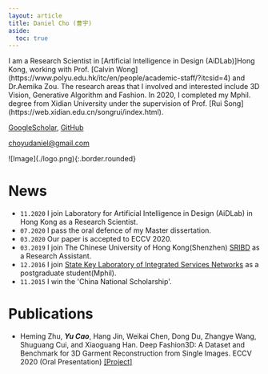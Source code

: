 ```yaml
---
layout: article
title: Daniel Cho (曹宇)
aside:
  toc: true
---
```



<div class="gird-containre">
<div class="grid grid--p-2">
<div class="cell cell--12 cell--md-auto" markdown="1">
I am a Research Scientist in [Artificial Intelligence in Design (AiDLab)]Hong Kong, working with Prof. [Calvin Wong](https://www.polyu.edu.hk/itc/en/people/academic-staff/?itcsid=4) and Dr.Aemika Zou. The research areas that I involved and interested include 3D Vision, Generative Algorithm and Fashion. In 2020, I completed my Mphil. degree from Xidian University under the supervision of Prof. [Rui Song](https://web.xidian.edu.cn/songrui/index.html). 

[GoogleScholar](https://scholar.google.com.hk/citations?user=jkEWQIYAAAAJ&hl=zh-CN), [GitHub](https://github.com/DanielCho-HK)

[choyudaniel@gmail.com](mailto:choyudaniel@gmail.com)
</div>
<div class="cell cell--12 cell--md-4 " markdown="1">
![Image](./logo.png){:.border.rounded}
</div>
</div>
</div>

# News
* `11.2020` I join Laboratory for Artificial Intelligence in Design (AiDLab) in Hong Kong as a Research Scientist.
* `07.2020` I pass the oral defence of my Master dissertation.
* `03.2020` Our paper is accepted to ECCV 2020.
* `03.2019` I join The Chinese University of Hong Kong(Shenzhen) [SRIBD](http://www.sribd.cn/index.php/cn/) as a Research Assistant.
* `12.2016` I join [State Key Laboratory of Integrated Services Networks](https://isn.xidian.edu.cn/index.htm) as a postgraduate student(Mphil).
* `11.2015` I win the 'China National Scholarship'.


# Publications
* Heming Zhu, ***Yu Cao***, Hang Jin, Weikai Chen, Dong Du, Zhangye Wang, Shuguang Cui, and Xiaoguang Han. Deep Fashion3D: A Dataset and Benchmark for 3D Garment Reconstruction from Single Images. ECCV 2020 (Oral Presentation)  [\[Project\]](https://kv2000.github.io/2020/03/25/deepFashion3DRevisited/)
